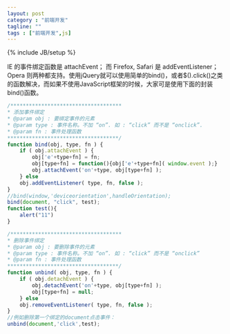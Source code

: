 ```yaml
---
layout: post
category : "前端开发"
tagline: ""
tags : ["前端开发",js]
---
```

{% include JB/setup %}


IE 的事件绑定函数是 attachEvent；
而 Firefox, Safari 是 addEventListener；Opera 则两种都支持。使用jQuery就可以使用简单的bind()，或者$().click()之类的函数解决，而如果不使用JavaScript框架的时候，大家可是使用下面的封装bind()函数。

```js
/************************************
* 添加事件绑定
* @param obj : 要绑定事件的元素
* @param type : 事件名称。不加 “on”. 如 : “click” 而不是 “onclick”.
* @param fn : 事件处理函数
************************************/
function bind(obj, type, fn ) {
    if ( obj.attachEvent ) {
        obj['e'+type+fn] = fn;
        obj[type+fn] = function(){obj['e'+type+fn]( window.event );}
        obj.attachEvent('on'+type, obj[type+fn] );
    } else
    obj.addEventListener( type, fn, false );
}
//bind(window,'deviceorientation',handleOrientation);
bind(document, "click", test);
function test(){
    alert("11")
}

/************************************
* 删除事件绑定
* @param obj : 要删除事件的元素
* @param type : 事件名称。不加 “on”. 如 : “click” 而不是 “onclick”
* @param fn : 事件处理函数
************************************/
function unbind( obj, type, fn ) {
    if ( obj.detachEvent ) {
        obj.detachEvent('on'+type, obj[type+fn] );
        obj[type+fn] = null;
    } else
    obj.removeEventListener( type, fn, false );
}
//例如删除第一个绑定的document点击事件：
unbind(document,'click',test);
```
